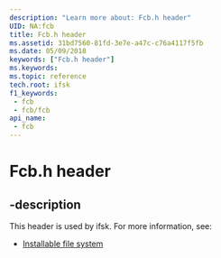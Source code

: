 ```yaml
---
description: "Learn more about: Fcb.h header"
UID: NA:fcb
title: Fcb.h header
ms.assetid: 31bd7560-81fd-3e7e-a47c-c76a4117f5fb
ms.date: 05/09/2018
keywords: ["Fcb.h header"]
ms.keywords: 
ms.topic: reference
tech.root: ifsk
f1_keywords:
 - fcb
 - fcb/fcb
api_name:
 - fcb
---
```


# Fcb.h header


## -description

This header is used by ifsk. For more information, see:

- [Installable file system](../_ifsk/index.md)

